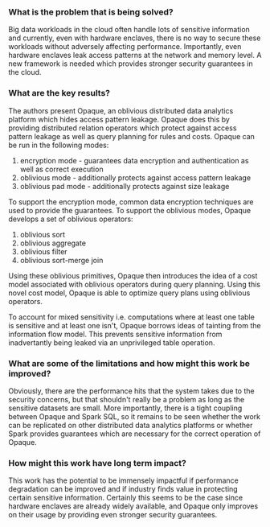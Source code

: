 ### What is the problem that is being solved?

Big data workloads in the cloud often handle lots of sensitive information and currently, even with hardware enclaves, there is no way to secure these workloads without adversely affecting performance. Importantly, even hardware enclaves leak access patterns at the network and memory level. A new framework is needed which provides stronger security guarantees in the cloud.

### What are the key results?

The authors present Opaque, an oblivious distributed data analytics platform which hides access pattern leakage. Opaque does this by providing distributed relation operators which protect against access pattern leakage as well as query planning for rules and costs. Opaque can be run in the following modes:

1. encryption mode - guarantees data encryption and authentication as well as correct execution
2. oblivious mode - additionally protects against access pattern leakage
3. oblivious pad mode - additionally protects against size leakage

To support the encryption mode, common data encryption techniques are used to provide the guarantees. To support the oblivious modes, Opaque develops a set of oblivious operators:

1. oblivious sort
2. oblivious aggregate
3. oblivious filter
4. oblivious sort-merge join

Using these oblivious primitives, Opaque then introduces the idea of a cost model associated with oblivious operators during query planning. Using this novel cost model, Opaque is able to optimize query plans using oblivious operators.

To account for mixed sensitivity i.e. computations where at least one table is sensitive and at least one isn't, Opaque borrows ideas of tainting from the information flow model. This prevents sensitive information from inadvertantly being leaked via an unprivileged table operation.

### What are some of the limitations and how might this work be improved?

Obviously, there are the performance hits that the system takes due to the security concerns, but that shouldn't really be a problem as long as the sensitive datasets are small. More importantly, there is a tight coupling between Opaque and Spark SQL, so it remains to be seen whether the work can be replicated on other distributed data analytics platforms or whether Spark provides guarantees which are necessary for the correct operation of Opaque.

### How might this work have long term impact?

This work has the potential to be immensely impactful if performance degradation can be improved and if industry finds value in protecting certain sensitive information. Certainly this seems to be the case since hardware enclaves are already widely available, and Opaque only improves on their usage by providing even stronger security guarantees.